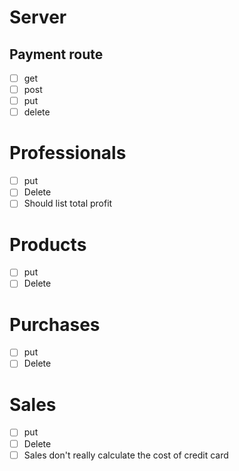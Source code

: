 # Server
## Payment route
+ [ ] get
+ [ ] post
+ [ ] put
+ [ ] delete

# Professionals
+ [ ] put
+ [ ] Delete
+ [ ] Should list total profit 

# Products
+ [ ] put
+ [ ] Delete

# Purchases
+ [ ] put
+ [ ] Delete

# Sales
+ [ ] put
+ [ ] Delete
+ [ ] Sales don't really calculate the cost of credit card
